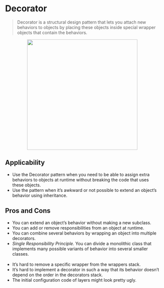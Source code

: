 ﻿# Decorator

> Decorator is a structural design pattern that lets you attach new behaviors to objects by placing these objects inside special wrapper objects that contain the behaviors.

<p align="center">
  <img width="360" src="https://refactoring.guru/images/patterns/content/decorator/decorator.png?id=710c66670c7123e0928d3b3758aea79e" />
</p>

## Applicability

- Use the Decorator pattern when you need to be able to assign extra behaviors to objects at runtime without breaking the code that uses these objects.
- Use the pattern when it’s awkward or not possible to extend an object’s behavior using inheritance.

## Pros and Cons
- You can extend an object’s behavior without making a new subclass.
- You can add or remove responsibilities from an object at runtime.
- You can combine several behaviors by wrapping an object into multiple decorators.
- *Single Responsibility Principle.* You can divide a monolithic class that implements many possible variants of behavior into several smaller classes.
<br/><br/>  
- It’s hard to remove a specific wrapper from the wrappers stack.
- It’s hard to implement a decorator in such a way that its behavior doesn’t depend on the order in the decorators stack.
- The initial configuration code of layers might look pretty ugly.